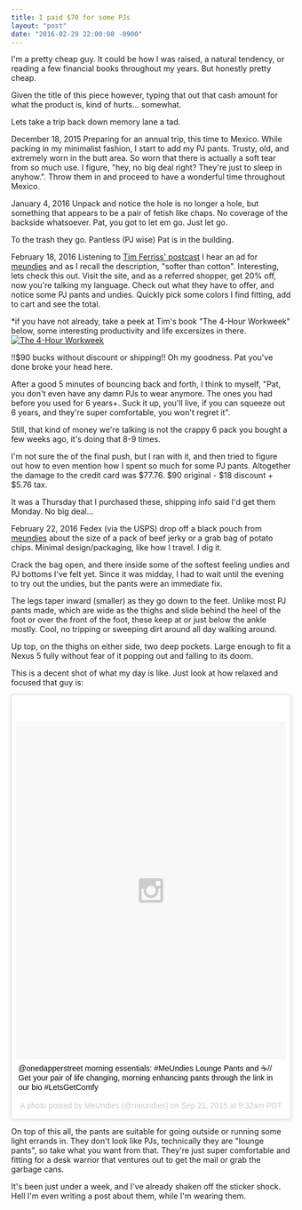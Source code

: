 ```yaml
---
title: I paid $70 for some PJs
layout: "post"
date: "2016-02-29 22:00:00 -0900"
---
```


I'm a pretty cheap guy. It could be how I was raised, a natural tendency, or reading a few financial books throughout my years. But honestly pretty cheap.

Given the title of this piece however, typing that out that cash amount for what the product is, kind of hurts... somewhat.

Lets take a trip back down memory lane a tad.

December 18, 2015
Preparing for an annual trip, this time to Mexico. While packing in my minimalist fashion, I start to add my PJ pants. Trusty, old, and extremely worn in the butt area. So worn that there is actually a soft tear from so much use. I figure, "hey, no big deal right? They're just to sleep in anyhow.". Throw them in and proceed to have a wonderful time throughout Mexico. 

January 4, 2016
Unpack and notice the hole is no longer a hole, but something that appears to be a pair of fetish like chaps. No coverage of the backside whatsoever. Pat, you got to let em go. Just let go. 

To the trash they go. Pantless (PJ wise) Pat is in the building. 

February 18, 2016
Listening to [Tim Ferriss' postcast][4hww] I hear an ad for [meundies] and as I recall the description, "softer than cotton". Interesting, lets check this out.
Visit the site, and as a referred shopper, get 20% off, now you're talking my language. Check out what they have to offer, and notice some PJ pants and undies. Quickly pick some colors I find fitting, add to cart and see the total. 

*if you have not already, take a peek at Tim's book "The 4-Hour Workweek" below, some interesting productivity and life excersizes in there.  
[![The 4-Hour Workweek][2]][1]

!!$90 bucks without discount or shipping!! 
Oh my goodness. Pat you've done broke your head here. 

After a good 5 minutes of bouncing back and forth, I think to myself, "Pat, you don't even have any damn PJs to wear anymore. The ones you had before you used for 6 years+. Suck it up, you'll live, if you can squeeze out 6 years, and they're super comfortable, you won't regret it".

Still, that kind of money we're talking is not the crappy 6 pack you bought a few weeks ago, it's doing that 8-9 times.

I'm not sure the of the final push, but I ran with it, and then tried to figure out how to even mention how I spent so much for some PJ pants.
Altogether the damage to the credit card was $77.76. $90 original - $18 discount + $5.76 tax.

It was a Thursday that I purchased these, shipping info said I'd get them Monday. No big deal...

February 22, 2016
Fedex (via the USPS) drop off a black pouch from [meundies] about the size of a pack of beef jerky or a grab bag of potato chips. Minimal design/packaging, like how I travel. I dig it.

Crack the bag open, and there inside some of the softest feeling undies and PJ bottoms I've felt yet. Since it was midday, I had to wait until the evening to try out the undies, but the pants were an immediate fix.

The legs taper inward (smaller) as they go down to the feet. Unlike most PJ pants made, which are wide as the thighs and slide behind the heel of the foot or over the front of the foot, these keep at or just below the ankle mostly. Cool, no tripping or sweeping dirt around all day walking around.

Up top, on the thighs on either side, two deep pockets. Large enough to fit a Nexus 5 fully without fear of it popping out and falling to its doom. 

This is a decent shot of what my day is like. Just look at how relaxed and focused that guy is:

<div>
	<blockquote class="instagram-media" data-instgrm-captioned data-instgrm-version="6" style=" background:#FFF; border:0; border-radius:3px; box-shadow:0 0 1px 0 rgba(0,0,0,0.5),0 1px 10px 0 rgba(0,0,0,0.15); margin: 1px; max-width:658px; padding:0; width:99.375%; width:-webkit-calc(100% - 2px); width:calc(100% - 2px);"><div style="padding:8px;"> <div style=" background:#F8F8F8; line-height:0; margin-top:40px; padding:62.5% 0; text-align:center; width:100%;"> <div style=" background:url(data:image/png;base64,iVBORw0KGgoAAAANSUhEUgAAACwAAAAsCAMAAAApWqozAAAAGFBMVEUiIiI9PT0eHh4gIB4hIBkcHBwcHBwcHBydr+JQAAAACHRSTlMABA4YHyQsM5jtaMwAAADfSURBVDjL7ZVBEgMhCAQBAf//42xcNbpAqakcM0ftUmFAAIBE81IqBJdS3lS6zs3bIpB9WED3YYXFPmHRfT8sgyrCP1x8uEUxLMzNWElFOYCV6mHWWwMzdPEKHlhLw7NWJqkHc4uIZphavDzA2JPzUDsBZziNae2S6owH8xPmX8G7zzgKEOPUoYHvGz1TBCxMkd3kwNVbU0gKHkx+iZILf77IofhrY1nYFnB/lQPb79drWOyJVa/DAvg9B/rLB4cC+Nqgdz/TvBbBnr6GBReqn/nRmDgaQEej7WhonozjF+Y2I/fZou/qAAAAAElFTkSuQmCC); display:block; height:44px; margin:0 auto -44px; position:relative; top:-22px; width:44px;"></div></div> <p style=" margin:8px 0 0 0; padding:0 4px;"> <a href="https://www.instagram.com/p/75kLONSbi_/" style=" color:#000; font-family:Arial,sans-serif; font-size:14px; font-style:normal; font-weight:normal; line-height:17px; text-decoration:none; word-wrap:break-word;" target="_blank">@onedapperstreet morning essentials: #MeUndies Lounge Pants and ☕️// Get your pair of life changing, morning enhancing pants through the link in our bio #LetsGetComfy</a></p> <p style=" color:#c9c8cd; font-family:Arial,sans-serif; font-size:14px; line-height:17px; margin-bottom:0; margin-top:8px; overflow:hidden; padding:8px 0 7px; text-align:center; text-overflow:ellipsis; white-space:nowrap;">A photo posted by MeUndies (@meundies) on <time style=" font-family:Arial,sans-serif; font-size:14px; line-height:17px;" datetime="2015-09-21T16:32:05+00:00">Sep 21, 2015 at 9:32am PDT</time></p></div></blockquote>
	<script async defer src="//platform.instagram.com/en_US/embeds.js"></script>
</div>

On top of this all, the pants are suitable for going outside or running some light errands in. They don't look like PJs, technically they are "lounge pants", so take what you want from that. They're just super comfortable and fitting for a desk warrior that ventures out to get the mail or grab the garbage cans.

It's been just under a week, and I've already shaken off the sticker shock. Hell I'm even writing a post about them, while I'm wearing them.


  [meundies]: http://fbuy.me/dBlGv
  [4hww]: http://fourhourworkweek.com/podcast/
  [1]: http://www.amazon.com/gp/product/0307465357/ref=as_li_tl?ie=UTF8&camp=1789&creative=9325&creativeASIN=0307465357&linkCode=as2&tag=papa00-20&linkId=J36OCZPJ6MPX3XLN
  [2]: http://ws-na.amazon-adsystem.com/widgets/q?_encoding=UTF8&ASIN=0307465357&Format=_SL160_&ID=AsinImage&MarketPlace=US&ServiceVersion=20070822&WS=1&tag=papa00-20